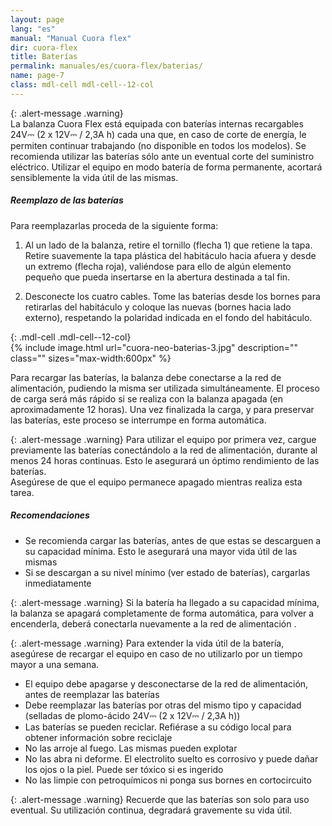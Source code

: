 ```yaml
---
layout: page
lang: "es"
manual: "Manual Cuora flex"
dir: cuora-flex
title: Baterías
permalink: manuales/es/cuora-flex/baterias/
name: page-7
class: mdl-cell mdl-cell--12-col
---
```

{: .alert-message .warning}  
La balanza Cuora Flex está equipada con baterías internas recargables 24V⎓ (2 x 12V⎓ / 2,3A h) cada una que, en caso de corte de energía, le permiten continuar trabajando (no disponible en todos los modelos).
Se recomienda utilizar las baterías sólo ante un eventual corte del suministro eléctrico.
Utilizar el equipo en modo batería de forma permanente, acortará sensiblemente la vida útil de las mismas.

##### Reemplazo de las baterías
Para reemplazarlas proceda de la siguiente forma:

1. Al un lado de la balanza, retire el tornillo (flecha 1) que retiene la tapa. Retire suavemente la tapa plástica del habitáculo hacia afuera y desde un extremo (flecha roja), valiéndose para ello de algún elemento pequeño que pueda insertarse en la abertura destinada a tal fin.

2. Desconecte los cuatro cables. Tome las baterías desde los bornes para retirarlas del habitáculo y coloque las nuevas (bornes hacia lado externo), respetando la polaridad indicada en el fondo del habitáculo.

{: .mdl-cell .mdl-cell--12-col}  
{% include image.html url="cuora-neo-baterias-3.jpg" description="" class="" sizes="max-width:600px" %}

Para recargar las baterías, la balanza debe conectarse a la red de alimentación, pudiendo la misma ser utilizada simultáneamente. El proceso de carga será más rápido si se realiza con la balanza apagada (en aproximadamente 12 horas). Una vez finalizada la carga, y para preservar las baterías, este proceso se interrumpe en forma automática.

{: .alert-message .warning}
Para utilizar el equipo por primera vez, cargue previamente las baterías conectándolo a la red de alimentación, durante al menos 24 horas continuas. Esto le asegurará un óptimo rendimiento de las baterías.    
Asegúrese de que el equipo permanece apagado mientras realiza esta tarea.

##### Recomendaciones
- Se recomienda cargar las baterías, antes de que estas se descarguen a su capacidad mínima. Esto le asegurará una mayor vida útil de las mismas
- Si se descargan a su nivel mínimo (ver estado de baterías), cargarlas inmediatamente

{: .alert-message .warning}
Si la batería ha llegado a su capacidad mínima, la balanza se apagará completamente de forma automática, para volver a encenderla, deberá conectarla nuevamente a la red de alimentación .

{: .alert-message .warning}
Para extender la vida útil de la batería, asegúrese de recargar el equipo en caso de no utilizarlo por  un tiempo  mayor  a una  semana.  

- El equipo debe apagarse y desconectarse de la red de alimentación,  antes de reemplazar las baterías
- Debe reemplazar las baterías por otras del mismo tipo y capacidad (selladas de plomo-ácido 24V⎓ (2 x 12V⎓ / 2,3A h))
- Las baterías se pueden reciclar. Refiérase a su código local para obtener información sobre reciclaje
- No las arroje al fuego. Las mismas pueden explotar
- No las abra ni deforme.  El electrolito suelto es corrosivo y puede dañar los ojos o la piel. Puede ser tóxico si es ingerido
- No las limpie con petroquímicos ni ponga sus  bornes en cortocircuito

{: .alert-message .warning}
Recuerde que las baterías son solo para uso eventual. Su utilización continua, degradará gravemente su vida útil.
